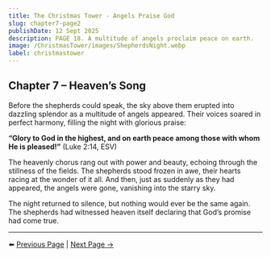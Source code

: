 ```yaml
---
title: The Christmas Tower - Angels Praise God
slug: chapter7-page2
publishDate: 12 Sept 2025
description: PAGE 18. A multitude of angels proclaim peace on earth.
image: /ChristmasTower/images/ShepherdsNight.webp
label: christmastower
---
```


## Chapter 7 – Heaven’s Song  

Before the shepherds could speak, the sky above them erupted into dazzling splendor as a multitude of angels appeared. Their voices soared in perfect harmony, filling the night with glorious praise:  

**“Glory to God in the highest, and on earth peace among those with whom He is pleased!”** (Luke 2:14, ESV)  

The heavenly chorus rang out with power and beauty, echoing through the stillness of the fields. The shepherds stood frozen in awe, their hearts racing at the wonder of it all. And then, just as suddenly as they had appeared, the angels were gone, vanishing into the starry sky.  

The night returned to silence, but nothing would ever be the same again. The shepherds had witnessed heaven itself declaring that God’s promise had come true.  

---

⬅️ [Previous Page](/ChristmasTower/blog/chapter7-page1) | [Next Page →](/ChristmasTower/blog/chapter8-page1)
